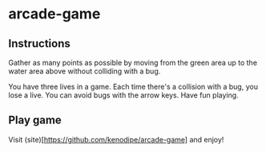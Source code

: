 arcade-game
===============================

## Instructions

Gather as many points as possible by moving from the green area up to the water area above without colliding with a bug. 

You have three lives in a game. Each time there's a collision with a bug, you lose a live. You can avoid bugs with the arrow keys. Have fun playing.

## Play game
Visit (site)[https://github.com/kenodipe/arcade-game] and enjoy!

